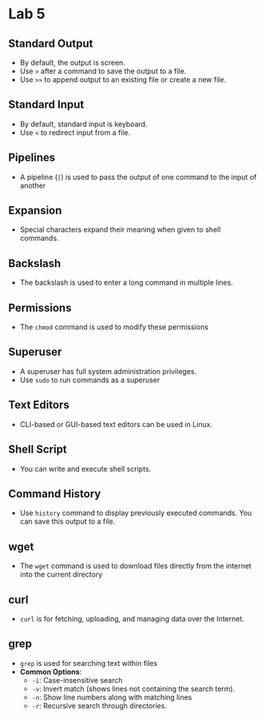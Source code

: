 # Lab 5

##  Standard Output

- By default, the output is screen.
- Use `>` after a command to save the output to a file.
- Use `>>` to append output to an existing file or create a new file.

## Standard Input

- By default, standard input is keyboard.
- Use `<` to redirect input from a file.

## Pipelines

- A pipeline (`|`) is used to pass the output of one command to the input of another

## Expansion

- Special characters expand their meaning when given to shell commands.

## Backslash 

- The backslash is used to enter a long command in multiple lines.


## Permissions

- The `chmod` command is used to modify these permissions
  
## Superuser

- A superuser has full system administration privileges.
- Use `sudo` to run commands as a superuser

##  Text Editors

- CLI-based or GUI-based text editors can be used in Linux.

## Shell Script

- You can write and execute shell scripts. 

## Command History

- Use `history` command to display previously executed commands. You can save this output to a file.
  
## wget

- The `wget` command is used to download files directly from the internet into the current directory


## curl

- `curl` is for fetching, uploading, and managing data over the Internet.


## grep

- `grep` is used for searching text within files
- **Common Options**:
  - `-i`: Case-insensitive search
  - `-v`: Invert match (shows lines not containing the search term).
  - `-n`: Show line numbers along with matching lines
  - `-r`: Recursive search through directories.
